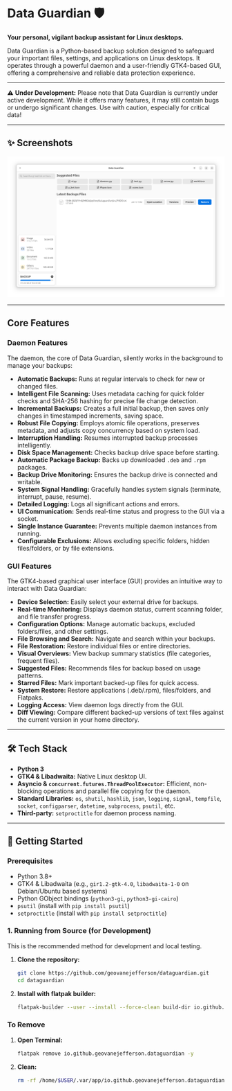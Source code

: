 # Data Guardian 🛡️

**Your personal, vigilant backup assistant for Linux desktops.**

Data Guardian is a Python-based backup solution designed to safeguard your important files, settings, and applications on Linux desktops. It operates through a powerful daemon and a user-friendly GTK4-based GUI, offering a comprehensive and reliable data protection experience.

---

⚠️ **Under Development:** Please note that Data Guardian is currently under active development. While it offers many features, it may still contain bugs or undergo significant changes. Use with caution, especially for critical data!

---

## ✨ Screenshots

![Data Guardian Screenshot](data/screenshoot.png)

---

## Core Features

### Daemon Features

The daemon, the core of Data Guardian, silently works in the background to manage your backups:

*   **Automatic Backups:** Runs at regular intervals to check for new or changed files.
*   **Intelligent File Scanning:** Uses metadata caching for quick folder checks and SHA-256 hashing for precise file change detection.
*   **Incremental Backups:** Creates a full initial backup, then saves only changes in timestamped increments, saving space.
*   **Robust File Copying:** Employs atomic file operations, preserves metadata, and adjusts copy concurrency based on system load.
*   **Interruption Handling:** Resumes interrupted backup processes intelligently.
*   **Disk Space Management:** Checks backup drive space before starting.
*   **Automatic Package Backup:** Backs up downloaded `.deb` and `.rpm` packages.
*   **Backup Drive Monitoring:** Ensures the backup drive is connected and writable.
*   **System Signal Handling:** Gracefully handles system signals (terminate, interrupt, pause, resume).
*   **Detailed Logging:** Logs all significant actions and errors.
*   **UI Communication:** Sends real-time status and progress to the GUI via a socket.
*   **Single Instance Guarantee:** Prevents multiple daemon instances from running.
*   **Configurable Exclusions:** Allows excluding specific folders, hidden files/folders, or by file extensions.

### GUI Features

The GTK4-based graphical user interface (GUI) provides an intuitive way to interact with Data Guardian:

*   **Device Selection:** Easily select your external drive for backups.
*   **Real-time Monitoring:** Displays daemon status, current scanning folder, and file transfer progress.
*   **Configuration Options:** Manage automatic backups, excluded folders/files, and other settings.
*   **File Browsing and Search:** Navigate and search within your backups.
*   **File Restoration:** Restore individual files or entire directories.
*   **Visual Overviews:** View backup summary statistics (file categories, frequent files).
*   **Suggested Files:** Recommends files for backup based on usage patterns.
*   **Starred Files:** Mark important backed-up files for quick access.
*   **System Restore:** Restore applications (.deb/.rpm), files/folders, and Flatpaks.
*   **Logging Access:** View daemon logs directly from the GUI.
*   **Diff Viewing:** Compare different backed-up versions of text files against the current version in your home directory.

---

## 🛠️ Tech Stack

*   **Python 3**
*   **GTK4 & Libadwaita:** Native Linux desktop UI.
*   **Asyncio & `concurrent.futures.ThreadPoolExecutor`:** Efficient, non-blocking operations and parallel file copying for the daemon.
*   **Standard Libraries:** `os`, `shutil`, `hashlib`, `json`, `logging`, `signal`, `tempfile`, `socket`, `configparser`, `datetime`, `subprocess`, `psutil`, etc.
*   **Third-party:** `setproctitle` for daemon process naming.

---

## 🚀 Getting Started

### Prerequisites

*   Python 3.8+
*   GTK4 & Libadwaita (e.g., `gir1.2-gtk-4.0`, `libadwaita-1-0` on Debian/Ubuntu based systems)
*   Python GObject bindings (`python3-gi`, `python3-gi-cairo`)
*   `psutil` (install with `pip install psutil`)
*   `setproctitle` (install with `pip install setproctitle`)

### 1. Running from Source (for Development)

This is the recommended method for development and local testing.

1.  **Clone the repository:**
    ```bash
    git clone https://github.com/geovanejefferson/dataguardian.git
    cd dataguardian
    ```

2.  **Install with flatpak builder:**
    ```bash
    flatpak-builder --user --install --force-clean build-dir io.github.geovanejefferson.dataguardian.yaml
    ```

### To Remove
1.  **Open Terminal:**
    ```bash
    flatpak remove io.github.geovanejefferson.dataguardian -y
    ```

2.  **Clean:**
    ```bash
    rm -rf /home/$USER/.var/app/io.github.geovanejefferson.dataguardian
    ```